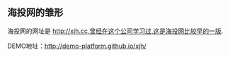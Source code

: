 ## 海投网的雏形

海投网的网址是 http://xjh.cc,曾经在这个公司学习过,这是海投网比较早的一版.

DEMO地址：<http://demo-platform.github.io/xjh/>
